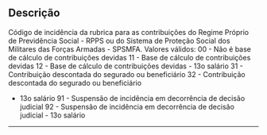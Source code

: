 ## Descrição
Código de incidência da rubrica para as contribuições do
Regime Próprio de Previdência Social - RPPS ou do Sistema
de Proteção Social dos Militares das Forças Armadas -
SPSMFA.
Valores válidos:
00 - Não é base de cálculo de contribuições devidas
11 - Base de cálculo de contribuições devidas
12 - Base de cálculo de contribuições devidas - 13o salário
31 - Contribuição descontada do segurado ou beneficiário
32 - Contribuição descontada do segurado ou beneficiário
- 13o salário
91 - Suspensão de incidência em decorrência de decisão
judicial
92 - Suspensão de incidência em decorrência de decisão
judicial - 13o salário

---
